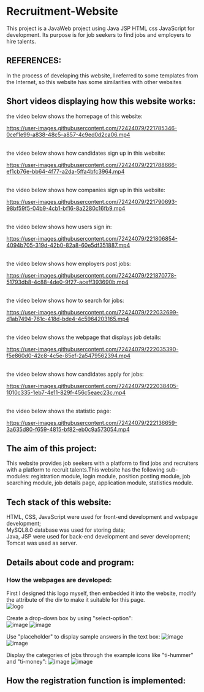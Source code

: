 # Recruitment-Website
This project is a JavaWeb project using Java JSP HTML css JavaScript for development. Its purpose is for job seekers to find jobs and employers to hire talents.<br>
## REFERENCES:
In the process of developing this website, I referred to some templates from the Internet, so this website has some similarities with other websites
## Short videos displaying how this website works:
the video below shows the homepage of this website:<br>

https://user-images.githubusercontent.com/72424079/221785346-0cef1e99-a838-48c5-a857-4c9ed0d2ca06.mp4

<br>the video below shows how candidates sign up in this website:<br>


https://user-images.githubusercontent.com/72424079/221788666-ef1cb76e-bb64-4f77-a2da-5ffa4bfc3964.mp4

<br>the video below shows how companies sign up in this website:<br>


https://user-images.githubusercontent.com/72424079/221790693-98bf59f5-04b9-4cb1-bf16-8a2280c16fb9.mp4

<br>the video below shows how users sign in:


https://user-images.githubusercontent.com/72424079/221806854-4094b705-319d-42b0-82a8-60e5df351887.mp4

<br>the video below shows how employers post jobs:


https://user-images.githubusercontent.com/72424079/221870778-51793db8-4c88-4de0-9f27-aceff393690b.mp4

<br>the video below shows how to search for jobs:


https://user-images.githubusercontent.com/72424079/222032699-d1ab7494-761c-418d-bde4-4c5964203165.mp4

<br>the video below shows the webpage that displays job details:


https://user-images.githubusercontent.com/72424079/222035390-f5e860d0-42c8-4c5e-85ef-2a5479562394.mp4


<br>the video below shows how candidates apply for jobs:



https://user-images.githubusercontent.com/72424079/222038405-1010c335-1eb7-4e11-829f-456c5eaec23c.mp4


<br>the video below shows the statistic page:


https://user-images.githubusercontent.com/72424079/222136659-3a635d80-f659-4815-bf82-eb0c9a573054.mp4


## The aim of this project:
This website provides job seekers with a platform to find jobs and recruiters with a platform to recruit talents.This website has the following sub-modules: registration module, login module, position posting module, job searching module, job details page, application module, statistics module.
## Tech stack of this website:
HTML, CSS, JavaScript were used for front-end development and webpage development;<br>
MySQL8.0 database was used for storing data;<br>
Java, JSP were used for back-end development and sever development;<br>
Tomcat was used as server.
## Details about code and program:
### How the webpages are developed:
First I designed this logo myself, then embedded it into the website, modify the attribute of the div to make it suitable for this page. <br>
![logo](https://user-images.githubusercontent.com/72424079/224461223-4cb59297-1e5f-4f65-a903-c9d6ef5d4b15.png)

Create a drop-down box by using "select-option":<br>
![image](https://user-images.githubusercontent.com/72424079/224461103-a6e6ed0f-4e01-4c86-895a-0aaac695bf2a.png)
![image](https://user-images.githubusercontent.com/72424079/224461142-e98606d3-90c3-4ea9-a5fb-68b013bcac56.png)

Use "placeholder" to display sample answers in the text box:
![image](https://user-images.githubusercontent.com/72424079/224461352-655080bf-b8fb-4500-b544-8051115f767c.png)
![image](https://user-images.githubusercontent.com/72424079/224461366-48fc50a6-be24-424d-ba09-b4dda625339c.png)

Display the categories of jobs through the example icons like "ti-hummer" and "ti-money":
![image](https://user-images.githubusercontent.com/72424079/224461441-07dc1ea4-d45a-403c-8b7d-770cc32ee6cb.png)
![image](https://user-images.githubusercontent.com/72424079/224461453-44a75173-99ab-41f5-89ed-5eb765b0835b.png)

## How the registration function is implemented:


